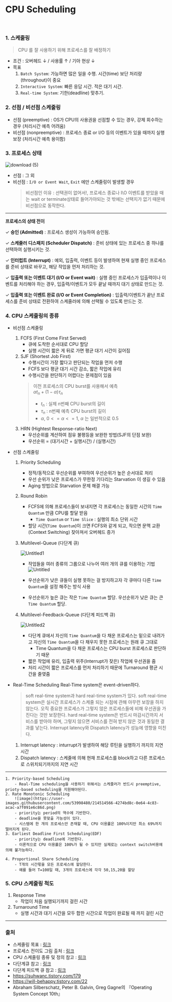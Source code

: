 # CPU Scheduling

<br>

### 1. 스케줄링

> CPU 를 잘 사용하기 위해 프로세스를 잘 배정하기

- 조건 : 오버헤드 ↓ / 사용률 ↑ / 기아 현상 ↓
- 목표
    1. `Batch System`: 가능하면 많은 일을 수행. 시간(time) 보단 처리량(throughout)이 중요
    2. `Interactive System`: 빠른 응답 시간. 적은 대기 시간.
    3. `Real-time System`: 기한(deadline) 맞추기.

### 2. 선점 / 비선점 스케줄링

- 선점 (preemptive) : OS가 CPU의 사용권을 선점할 수 있는 경우, 강제 회수하는 경우 (처리시간 예측 어려움)
- 비선점 (nonpreemptive) : 프로세스 종료 or I/O 등의 이벤트가 있을 때까지 실행 보장 (처리시간 예측 용이함)

### 3. 프로세스 상태

![download (5)](https://user-images.githubusercontent.com/13609011/91695344-f2dfae80-eba8-11ea-9a9b-702192316170.jpeg)
- 선점 : 그 외
- 비선점 : `I/O or Event Wait`, `Exit` 에만 스케줄링이 발생할 경우
    > 비선점인 이유 : 선택권이 없어서!, 프로세스 종료나 I\O 이벤트를 받았을 때는 wait or terminate상태로 들어가야되는 것 밖에는 선택지가 없기 때문에 비선점으로 동작한다.

---

**프로세스의 상태 전이**

✓ **승인 (Admitted)** : 프로세스 생성이 가능하여 승인됨.

✓ **스케줄러 디스패치 (Scheduler Dispatch)** : 준비 상태에 있는 프로세스 중 하나를 선택하여 실행시키는 것.

✓ **인터럽트 (Interrupt)** : 예외, 입출력, 이벤트 등이 발생하여 현재 실행 중인 프로세스를 준비 상태로 바꾸고, 해당 작업을 먼저 처리하는 것.

✓ **입출력 또는 이벤트 대기 (I/O or Event wait)** : 실행 중인 프로세스가 입출력이나 이벤트를 처리해야 하는 경우, 입출력/이벤트가 모두 끝날 때까지 대기 상태로 만드는 것.

✓ **입출력 또는 이벤트 완료 (I/O or Event Completion)** : 입출력/이벤트가 끝난 프로세스를 준비 상태로 전환하여 스케줄러에 의해 선택될 수 있도록 만드는 것.

### 4. CPU 스케줄링의 종류

- 비선점 스케줄링
    1. FCFS (First Come First Served)
        - 큐에 도착한 순서대로 CPU 할당
        - 실행 시간이 짧은 게 뒤로 가면 평균 대기 시간이 길어짐
    2. SJF (Shortest Job First)
        - 수행시간이 가장 짧다고 판단되는 작업을 먼저 수행
        - FCFS 보다 평균 대기 시간 감소, 짧은 작업에 유리
        - 수행시간을 판단하기 어렵다는 문제점이 있음
        > 이전 프로세스의 CPU burst를 사용해서 예측<br>
        > $\alpha t_n + (1 - \alpha) \tau _n$
        > - $t_n$ : 실제 n번째 CPU burst의 길이
        > - $\tau _n$ : n번째 예측 CPU burst의 길이
        > - $\alpha$, $0<=\alpha <=1$, $\alpha$ 는 일반적으로 0.5
    3. HRN (Hightest Response-ratio Next)
        - 우선순위를 계산하여 점유 불평등을 보완한 방법(SJF의 단점 보완)
        - 우선순위 = (대기시간 + 실행시간) / (실행시간)

- 선점 스케줄링
    1. Priority Scheduling
        - 정적/동적으로 우선순위를 부여하여 우선순위가 높은 순서대로 처리
        - 우선 순위가 낮은 프로세스가 무한정 기다리는 Starvation 이 생길 수 있음
        - Aging 방법으로 Starvation 문제 해결 가능
    2. Round Robin
        - FCFS에 의해 프로세스들이 보내지면 각 프로세스는 동일한 시간의 `Time Quantum` 만큼 CPU를 할달 받음
            - `Time Quantum` or `Time Slice` : 실행의 최소 단위 시간
        - 할당 시간(`Time Quantum`)이 크면 FCFS와 같게 되고, 작으면 문맥 교환 (Context Switching) 잦아져서 오버헤드 증가
    3. Multilevel-Queue (다단계 큐)
    
        ![Untitled1](https://user-images.githubusercontent.com/13609011/91695428-16a2f480-eba9-11ea-8d91-17d22bab01e5.png)
        - 작업들을 여러 종류의 그룹으로 나누어 여러 개의 큐를 이용하는 기법
        ![Untitled](https://user-images.githubusercontent.com/13609011/91695480-2a4e5b00-eba9-11ea-8dbf-390bf0a73c10.png)

        - 우선순위가 낮은 큐들이 실행 못하는 걸 방지하고자 각 큐마다 다른 `Time Quantum`을 설정 해주는 방식 사용
        - 우선순위가 높은 큐는 작은 `Time Quantum` 할당. 우선순위가 낮은 큐는 큰 `Time Quantum` 할당.
    4. Multilevel-Feedback-Queue (다단계 피드백 큐)

        ![Untitled2](https://user-images.githubusercontent.com/13609011/91695489-2cb0b500-eba9-11ea-8578-6602fee742ed.png)

        - 다단계 큐에서 자신의 `Time Quantum`을 다 채운 프로세스는 밑으로 내려가고 자신의 `Time Quantum`을 다 채우지 못한 프로세스는 원래 큐 그대로
            - Time Quantum을 다 채운 프로세스는 CPU burst 프로세스로 판단하기 때문
        - 짧은 작업에 유리, 입출력 위주(Interrupt가 잦은) 작업에 우선권을 줌
        - 처리 시간이 짧은 프로세스를 먼저 처리하기 때문에 Turnaround 평균 시간을 줄옂줌
- Real-Time Scheduling
Real-Time system은 event-driven하다.
    > soft real-time system과 hard real-time system가 있다.
    > soft real-time system은 실시간 프로세스가 스케줄 되는 시점에 관해 아무런 보장을 하지 않는다. 오직 중요한 프로세스가 그렇지 않은 프로세스들에 비해 우선권을 가진다는 것만 보장한다. 
    > hard real-time system은 반드시 마감시간까지 서비스를 받아야 하며, 그렇지 않으면 서비스를 전혀 받지 않은 것과 동일한 결과를 낳는다.
Interrupt latency와 Dispatch latency가 성능에 영향을 미친다.
    1. Interrupt latency : inturrupt가 발생하여 해당 루틴을 실행하기 까지의 지연 시간
    2. Dispatch latency : 스케줄에 의해 현재 프로세스를 block하고 다른 프로세스로 스위치되기까지의 지연 시간

---
    1. Priority-based Scheduling
        - Real-Time scheduling을 사용하기 위해서는 스케줄러가 반드시 preemptive, prioty-based scheduling을 지원해야된다.
    2. Rate Monotonic Scheduling
        ![image](https://user-images.githubusercontent.com/53998480/214514566-4274bd8c-0e64-4c83-acac-a7f091e6c86d.png)
        - priority는 period의 역수에 기반한다. 
        - deadline을 못맞출 가능성이 있다.
        - 시스템에 한 개의 프로세스만 존재할 때, CPU 이용률은 100%이지만 최소 69%까지 떨어지게 된다.
    3. Earliest Deadline First Scheduling(EDF)
        - priority는 deadline에 기반한다.
        - 이론적으로 CPU 이용률은 100%가 될 수 있지만 실제로는 context switch비용에 의해 불가능하다.
        
    4. Proportional Share Scheduling
        - T개의 시간몫을 모든 프로세스에 할당한다.
        - 예를 들어 T=100일 때, 3개의 프로세스에 각각 50,15,20을 할당
        
        
        
### 5. CPU 스케줄링 척도

1. Response Time
    - 작업이 처음 실행되기까지 걸린 시간
2. Turnaround Time
    - 실행 시간과 대기 시간을 모두 합한 시간으로 작업이 완료될 때 까지 걸린 시간

---

### 출처

- 스케줄링 목표 : [링크](https://jhnyang.tistory.com/29?category=815411)
- 프로세스 전이도 그림 출처 : [링크](https://rebas.kr/852)
- CPU 스케줄링 종류 및 정의 참고 : [링크](https://m.blog.naver.com/PostView.nhn?blogId=so_fragrant&logNo=80056608452&proxyReferer=https:%2F%2Fwww.google.com%2F)
- 다단계큐 참고 : [링크](https://jhnyang.tistory.com/28)
- 다단계 피드백 큐 참고 : [링크](https://jhnyang.tistory.com/156)
- https://suhwanc.tistory.com/179
- https://will-behappy.tistory.com/22
- Abraham Silberschatz, Peter B. Galvin, Greg Gagne의 『Operating System Concept 10th』
